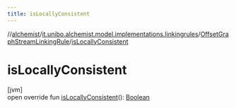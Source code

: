 ```yaml
---
title: isLocallyConsistent
---
```

//[alchemist](../../../index.html)/[it.unibo.alchemist.model.implementations.linkingrules](../index.html)/[OffsetGraphStreamLinkingRule](index.html)/[isLocallyConsistent](is-locally-consistent.html)



# isLocallyConsistent



[jvm]\
open override fun [isLocallyConsistent](is-locally-consistent.html)(): [Boolean](https://kotlinlang.org/api/latest/jvm/stdlib/kotlin/-boolean/index.html)




